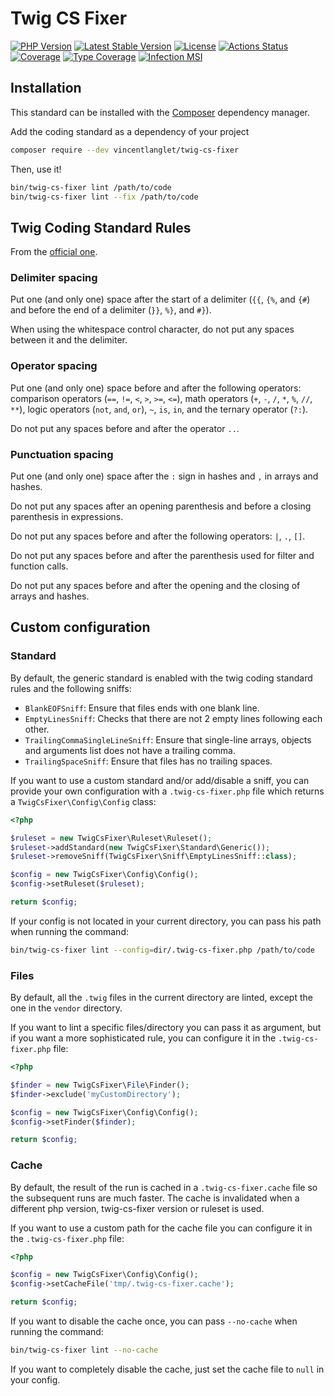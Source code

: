 # Twig CS Fixer

[![PHP Version](http://poser.pugx.org/vincentlanglet/twig-cs-fixer/require/php)](https://packagist.org/packages/vincentlanglet/twig-cs-fixer)
[![Latest Stable Version](http://poser.pugx.org/vincentlanglet/twig-cs-fixer/v)](https://packagist.org/packages/vincentlanglet/twig-cs-fixer)
[![License](http://poser.pugx.org/vincentlanglet/twig-cs-fixer/license)](https://packagist.org/packages/vincentlanglet/twig-cs-fixer)
[![Actions Status](https://github.com/VincentLanglet/Twig-CS-Fixer/workflows/Test/badge.svg)](https://github.com/RobDWaller/csp-generator/actions)
[![Coverage](https://codecov.io/gh/VincentLanglet/Twig-CS-Fixer/branch/main/graph/badge.svg)](https://codecov.io/gh/VincentLanglet/Twig-CS-Fixer/branch/main)
[![Type Coverage](https://shepherd.dev/github/VincentLanglet/Twig-CS-Fixer/coverage.svg)](https://shepherd.dev/github/VincentLanglet/Twig-CS-Fixer)
[![Infection MSI](https://badge.stryker-mutator.io/github.com/VincentLanglet/Twig-CS-Fixer/main)](https://infection.github.io)

## Installation

This standard can be installed with the [Composer](https://getcomposer.org/) dependency manager.

Add the coding standard as a dependency of your project
```bash
composer require --dev vincentlanglet/twig-cs-fixer
```

Then, use it!
```bash
bin/twig-cs-fixer lint /path/to/code
bin/twig-cs-fixer lint --fix /path/to/code
```

## Twig Coding Standard Rules

From the [official one](https://twig.symfony.com/doc/3.x/coding_standards.html).

### Delimiter spacing

Put one (and only one) space after the start of a delimiter (`{{`, `{%`, and `{#`)
and before the end of a delimiter (`}}`, `%}`, and `#}`).

When using the whitespace control character, do not put any spaces between it and the delimiter.

### Operator spacing

Put one (and only one) space before and after the following operators:
comparison operators (`==`, `!=`, `<`, `>`, `>=`, `<=`), math operators (`+`, `-`, `/`, `*`, `%`, `//`, `**`),
logic operators (`not`, `and`, `or`), `~`, `is`, `in`, and the ternary operator (`?:`).

Do not put any spaces before and after the operator `..`.

### Punctuation spacing

Put one (and only one) space after the `:` sign in hashes and `,` in arrays and hashes.

Do not put any spaces after an opening parenthesis and before a closing parenthesis in expressions.

Do not put any spaces before and after the following operators: `|`, `.`, `[]`.

Do not put any spaces before and after the parenthesis used for filter and function calls.

Do not put any spaces before and after the opening and the closing of arrays and hashes.

## Custom configuration

### Standard

By default, the generic standard is enabled with the twig coding standard rules and the following sniffs:
 - `BlankEOFSniff`: Ensure that files ends with one blank line.
 - `EmptyLinesSniff`: Checks that there are not 2 empty lines following each other.
 - `TrailingCommaSingleLineSniff`: Ensure that single-line arrays, objects and arguments list does not have a trailing comma.
 - `TrailingSpaceSniff`: Ensure that files has no trailing spaces.

If you want to use a custom standard and/or add/disable a sniff, you can provide your own configuration with
a `.twig-cs-fixer.php` file which returns a `TwigCsFixer\Config\Config` class:
```php
<?php

$ruleset = new TwigCsFixer\Ruleset\Ruleset();
$ruleset->addStandard(new TwigCsFixer\Standard\Generic());
$ruleset->removeSniff(TwigCsFixer\Sniff\EmptyLinesSniff::class);

$config = new TwigCsFixer\Config\Config();
$config->setRuleset($ruleset);

return $config;
```

If your config is not located in your current directory, you can pass his path when running the command:
```bash
bin/twig-cs-fixer lint --config=dir/.twig-cs-fixer.php /path/to/code
```

### Files

By default, all the `.twig` files in the current directory are linted, except the one in the `vendor` directory.

If you want to lint a specific files/directory you can pass it as argument, but if you want a more sophisticated
rule, you can configure it in the `.twig-cs-fixer.php` file:
```php
<?php

$finder = new TwigCsFixer\File\Finder();
$finder->exclude('myCustomDirectory');

$config = new TwigCsFixer\Config\Config();
$config->setFinder($finder);

return $config;
```

### Cache

By default, the result of the run is cached in a `.twig-cs-fixer.cache` file so the subsequent runs are much
faster. The cache is invalidated when a different php version, twig-cs-fixer version or ruleset is used.

If you want to use a custom path for the cache file you can configure it in the `.twig-cs-fixer.php` file:
```php
<?php

$config = new TwigCsFixer\Config\Config();
$config->setCacheFile('tmp/.twig-cs-fixer.cache');

return $config;
```

If you want to disable the cache once, you can pass `--no-cache` when running the command:
```bash
bin/twig-cs-fixer lint --no-cache
```
If you want to completely disable the cache, just set the cache file to `null` in your config.

